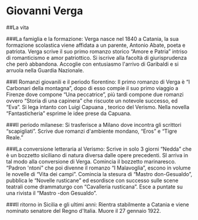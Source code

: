 # Giovanni Verga

##La vita

###La famiglia e la formazione:
Verga nasce nel 1840 a Catania, la sua formazione scolastica viene affidata a un parente, Antonio Abate, poeta e patriota. Verga scrive il suo primo romanzo storico “Amore e Patria” intriso di romanticismo e amor patriottico. Si iscrive alla facoltà di giurisprudenza che però abbandona. Accoglie con entusiasmo l'arrivo di Garibaldi e si arruola nella Guardia Nazionale.

###I Romanzi giovanili e il periodo fiorentino:
Il primo romanzo di Verga è “I Carbonari della montagna”, dopo di esso compie il suo primo viaggio a Firenze dove compone “Una peccatrice”, più tardi compone due romanzi ovvero “Storia di una capinera” che riscuote un notevole successo, ed “Eva”. Si lega intanto con Luigi Capuana , teorico del Verismo. Nella novella “Fantasticheria” esprime le idee prese da Capuana.

###Il periodo milanese:
Si trasferisce a Milano dove incontra gli scrittori “scapigliati”. Scrive due romanzi d'ambiente mondano, “Eros” e “Tigre Reale.”

###La conversione letteraria al Verismo:
Scrive in solo 3 giorni “Nedda” che è un bozzetto siciliano di natura diversa dalle opere precedenti. SI arriva in tal modo alla conversione di Verga. Comincia il bozzetto marinaresco. “Padron 'ntoni” che poi divenne il romanzo  “I Malavoglia”, escono in volume le novelle di “Vita dei campi”. Comincia la stesura di “Mastro don-Gesualdo”, pubblica le “Novelle rusticane” ed esordisce con successo sulle scene teatrali come drammaturgo con “Cavalleria rusticana”. Esce a puntate su una rivista il “Mastro -don Gesualdo”.

###Il ritorno in Sicilia e gli ultimi anni:
Rientra stabilmente a Catania e viene nominato senatore del Regno d'Italia. Muore il 27 gennaio 1922.
